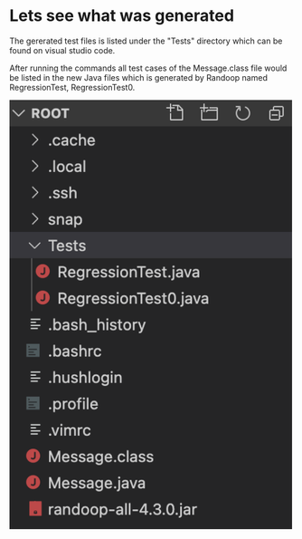 # Lets see what was generated
The gererated test files is listed under the "Tests" directory which can be found on visual studio code. 

After running the commands all test cases of the Message.class file would be listed in the new Java files which is generated by Randoop named RegressionTest, RegressionTest0.

<img src="https://github.com/mustafamusse/Randoop-tutorial/blob/main/randoof-tutorial/location.png?raw=true" alt="location of the tests generated" style="width:500px;"/>

